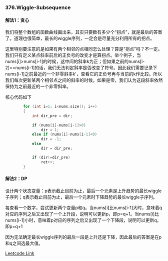 ### 376.Wiggle-Subsequence

#### 解法1：贪心

我们将整个数组的函数曲线画出来，其实只要数有多少个“拐点”，就是最后的答案了。道理也很简单，最长的wiggle序列，一定会是尽量充分利用所有的拐点。

这里特别要注意的是如果有两个相邻的点相同怎么处理？算是“拐点”吗？不一定。我们只有定义某点斜率前后的正负号的改变才是算拐点。举个例子，当nums[i]>nums[i-1]的时候，这中间的斜率k为正；但如果之前的nums[i-2]==nums[i-1]的话，我们无法判定斜率是否改变了符号。因此我们需要记录下nums[i-1]之前最近的一个非零斜率k'，查看它的正负号再与当前的k作比较。所以我们每次更新某两个相邻点之间的斜率的时候，如果是零，我们认为这段斜率依然保持为之前最近的一个非零斜率。

核心代码如下
```cpp
        for (int i=1; i<nums.size(); i++)
        {
            int dir_pre = dir;
            
            if (nums[i]-nums[i-1]>0)
                dir = 1;
            else if (nums[i]-nums[i-1]<0)
                dir = -1;
            else   
                dir = dir_pre;

            if (dir!=dir_pre)
                ret++;
        }
```

#### 解法2：DP

设计两个状态变量：p表示截止目前为止，最后一个元素是上升趋势的最长wiggle子序列；q表示截止目前为止，最后一个元素时下降趋势的最长wiggle子序列。

每查看一个数字，尝试更新两个变量p和q。当nums[i]比nums[i-1]大时，意味着q对应的序列之后又出现了一个上升段，说明可以更新p，即p=q+1。当nums[i]比nums[i-1]小时，意味着p对应的序列之后又出现了一个下降段，说明可以更新q，即p=q+1

因为无法确定最长wiggle序列的最后一段是上升还是下降，因此最后的答案是在p和q之间选最大值。


[Leetcode Link](https://leetcode.com/problems/wiggle-subsequence)